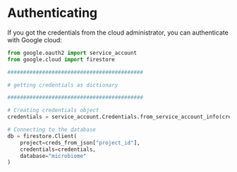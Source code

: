 # Authenticating

If you got the credentials from the cloud administrator, you can authenticate with Google cloud:

```Python
from google.oauth2 import service_account
from google.cloud import firestore

###########################################

# getting credentials as dictionary

###########################################

# Creating credentials object
credentials = service_account.Credentials.from_service_account_info(creds_from_json)

# Connecting to the database
db = firestore.Client(
    project=creds_from_json["project_id"],
    credentials=credentials,
    database="microbiome"
)

```

